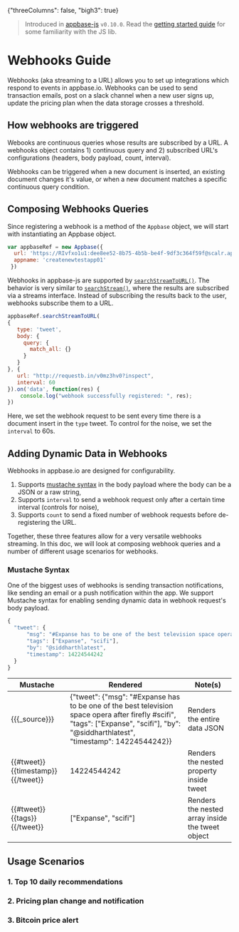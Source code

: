 {"threeColumns": false, "bigh3": true}

> Introduced in [appbase-js](https://github.com/appbaseio/appbase-js) ``v0.10.0``. Read the [getting started guide](http://docs.appbase.io/scalr/javascript/javascript-intro.html) for some familiarity with the JS lib.

# Webhooks Guide

Webhooks (aka streaming to a URL) allows you to set up integrations which respond to events in appbase.io. Webhooks can be used to send transaction emails, post on a slack channel when a new user signs up, update the pricing plan when the data storage crosses a threshold.

## How webhooks are triggered

Webooks are continuous queries whose results are subscribed by a URL. A webhooks object contains 1) continuous query and 2) subscribed URL's configurations (headers, body payload, count, interval).

Webhooks can be triggered when a new document is inserted, an existing document changes it's value, or when a new document matches a specific continuous query condition.


## Composing Webhooks Queries

Since registering a webhook is a method of the ``Appbase`` object, we will start with instantiating an Appbase object.

```js
var appbaseRef = new Appbase({
  url: 'https://RIvfxo1u1:dee8ee52-8b75-4b5b-be4f-9df3c364f59f@scalr.api.appbase.io',
  appname: 'createnewtestapp01'
 })
 ```
 
Webhooks in appbase-js are supported by [``searchStreamToURL()``](http://docs.appbase.io/scalr/javascript/api-reference.html#javascript-api-reference-streaming-data-searchstreamtourl). The behavior is very similar to  [``searchStream()``](http://docs.appbase.io/scalr/javascript/api-reference.html#javascript-api-reference-streaming-data-searchstream), where the results are subscribed via a streams interface. Instead of subscribing the results back to the user, webhooks subscribe them to a URL.
 
 ```js
 appbaseRef.searchStreamToURL(
 {
    type: 'tweet',
    body: {
      query: {
        match_all: {}
      }
    }
 }, {
    url: "http://requestb.in/v0mz3hv0?inspect",
    interval: 60
 }).on('data', function(res) {
     console.log("webhook successfully registered: ", res);
 })
 ```
 
Here, we set the webhook request to be sent every time there is a document insert in the ``type`` tweet. To control for the noise, we set the ``interval`` to 60s.

## Adding Dynamic Data in Webhooks

Webhooks in appbase.io are designed for configurability.

1. Supports [mustache syntax](http://mustache.github.io/mustache.5.html) in the body payload where the body can be a JSON or a raw string,
2. Supports ``interval`` to send a webhook request only after a certain time interval (controls for noise),
3. Supports ``count`` to send a fixed number of webhook requests before de-registering the URL.

Together, these three features allow for a very versatile webhooks streaming. In this doc, we will look at composing webhook queries and a number of different usage scenarios for webhooks.

### Mustache Syntax

One of the biggest uses of webhooks is sending transaction notifications, like sending an email or a push notification within the app. We support Mustache syntax for enabling sending dynamic data in webhook request's body payload.



```js
{
  "tweet": {
      "msg": "#Expanse has to be one of the best television space opera after firefly #scifi",
      "tags": ["Expanse", "scifi"],
      "by": "@siddharthlatest",
      "timestamp": 14224544242
  }
}
```

| Mustache                          | Rendered                                                                                                                                                                               | Note(s)                                          |
|-----------------------------------|----------------------------------------------------------------------------------------------------------------------------------------------------------------------------------------|--------------------------------------------------|
| {{{_source}}}                     | {"tweet": {"msg": "#Expanse has to be one of the best television space opera after firefly #scifi", "tags": ["Expanse", "scifi"], "by": "@siddharthlatest", "timestamp": 14224544242}} | Renders the entire data JSON                     |
| {{#tweet}}{{timestamp}}{{/tweet}} | 14224544242                                                                                                                                                                            | Renders the nested property inside tweet         |
| {{#tweet}}{{tags}}{{/tweet}}      | ["Expanse", "scifi"]                                                                                                                                                                   | Renders the nested array inside the tweet object |

## Usage Scenarios

### 1. Top 10 daily recommendations

### 2. Pricing plan change and notification

### 3. Bitcoin price alert

